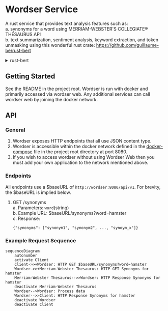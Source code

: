 # Wordser Service

A rust service that provides text analysis features such as:  
    a. synonyms for a word using MERRIAM-WEBSTER'S COLLEGIATE® THESAURUS API  
    b. text summarization, sentiment analysis, keyword extraction, and token unmasking using this wonderful rust crate: https://github.com/guillaume-be/rust-bert  

<p>
<details>
<summary>rust-bert</summary>
<pre>
@inproceedings{becquin-2020-end,
    title = "End-to-end {NLP} Pipelines in Rust",
    author = "Becquin, Guillaume",
    booktitle = "Proceedings of Second Workshop for NLP Open Source Software (NLP-OSS)",
    year = "2020",
    publisher = "Association for Computational Linguistics",
    url = "https://www.aclweb.org/anthology/2020.nlposs-1.4",
    pages = "20--25",
}
</pre>
</details>
</p>

## Getting Started

See the README in the project root. Wordser is run with docker and primarily accessed via wordser web. Any additional services can call wordser web by joining the docker network.

## API

### General
1. Wordser exposes HTTP endpoints that all use JSON content type.  
1. Wordser is accessible within the docker network defined in the [docker-compose](../docker-compose.yaml) file in the project root directory at port 8080.  
1. If you wish to access wordser without using Wordser Web then you must add your own application to the network mentioned above.  

### Endpoints
All endpoints use a $baseURL of `http://wordser:8080/api/v1`. For brevity, the $baseURL is implied below.  

1. GET /synonyms  
    a. Parameters: `word`(string)  
    b. Example URL: $baseURL/synonyms?word=hamster  
    c. Response:  
    ```
    {"synonyms": ["synonym1", "synonym2", ..., "synoym_x"]}
    ```

### Example Request Sequence

```mermaid
sequenceDiagram
    autonumber
    activate Client
    Client->>+Wordser: HTTP GET $baseURL/synonyms?word=hamster 
    Wordser->>+Merriam-Webster Thesaurus: HTTP GET Synonyms for hamster
    Merriam-Webster Thesaurus-->>Wordser: HTTP Response Synonyms for hamster
    deactivate Merriam-Webster Thesaurus
    Wordser-->Wordser: Process data
    Wordser-->>Client: HTTP Response Synonyms for hamster
    deactivate Wordser
    deactivate Client
```


